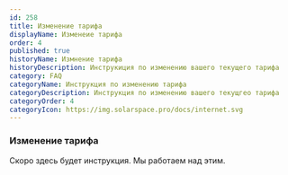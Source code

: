 ```yaml
---
id: 258
title: Изменение тарифа
displayName: Изменеие тарифа
order: 4
published: true
historyName: Измнение тарифа
historyDescription: Инструкиция по изменению вашего текущего тарифа
category: FAQ
categoryName: Инструкция по изменению тарифа
categoryDescription: Инструкция по изменению вашего текущгео тарифа
categoryOrder: 4
categoryIcon: https://img.solarspace.pro/docs/internet.svg
---
```


### Изменение тарифа

Скоро здесь будет инструкция. Мы работаем над этим.